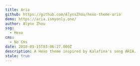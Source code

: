 ```yaml
---
title: Aria
github: https://github.com/AlynxZhou/hexo-theme-aria
demo: https://aria.ismyonly.one/
author: Alynx Zhou
ssg:
  - Hexo
cms:
  - No Cms
date: 2018-03-15T03:06:27.000Z
description: A Hexo theme inspired by Kalafina's song ARIA.
stale: true
---
```

